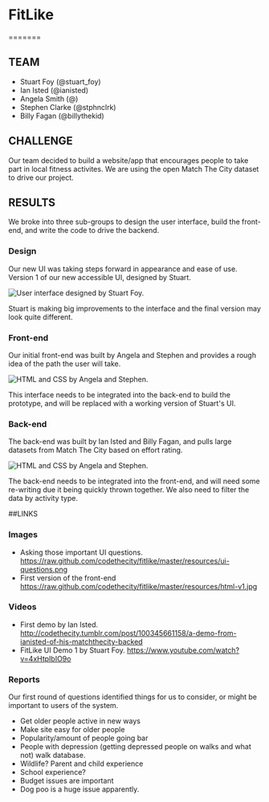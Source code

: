 # FitLike
=======

## TEAM

- Stuart Foy (@stuart_foy)
- Ian Isted (@ianisted)
- Angela Smith (@)
- Stephen Clarke (@stphnclrk)
- Billy Fagan (@billythekid)

## CHALLENGE

Our team decided to build a website/app that encourages people to take part in local fitness activites. We are using the open Match The City dataset to drive our project.


## RESULTS

We broke into three sub-groups to design the user interface, build the front-end, and write the code to drive the backend.

### Design

Our new UI was taking steps forward in appearance and ease of use.
Version 1 of our new accessible UI, designed by Stuart.

![User interface designed by Stuart Foy.](https://raw.github.com/codethecity/fitlike/master/resources/ui-v1.png)

Stuart is making big improvements to the interface and the final version may look quite different.


### Front-end

Our initial front-end was built by Angela and Stephen and provides a rough idea of the path the user will take.

![HTML and CSS by Angela and Stephen.](https://raw.github.com/codethecity/fitlike/master/resources/html-v1.jpg)

This interface needs to be integrated into the back-end to build the prototype, and will be replaced with a working version of Stuart's UI.


### Back-end

The back-end was built by Ian Isted and Billy Fagan, and pulls large datasets from Match The City based on effort rating.

![HTML and CSS by Angela and Stephen.](https://raw.github.com/codethecity/fitlike/master/resources/backend-v1.jpg)

The back-end needs to be integrated into the front-end, and will need some re-writing due it being quickly thrown together. We also need to filter the data by activity type.



##LINKS


### Images

- Asking those important UI questions. https://raw.github.com/codethecity/fitlike/master/resources/ui-questions.png
- First version of the front-end https://raw.github.com/codethecity/fitlike/master/resources/html-v1.jpg

### Videos

- First demo by Ian Isted. http://codethecity.tumblr.com/post/100345661158/a-demo-from-ianisted-of-his-matchthecity-backed
- FitLike UI Demo 1 by Stuart Foy. https://www.youtube.com/watch?v=4xHtpIbIO9o

### Reports

Our first round of questions identified things for us to consider, or might be important to users of the system.

- Get older people active in new ways
- Make site easy for older people
- Popularity/amount of people going bar
- People with depression (getting depressed people on walks and what not) walk database.
- Wildlife? Parent and child experience
- School experience?
- Budget issues are important
- Dog poo is a huge issue apparently. 
